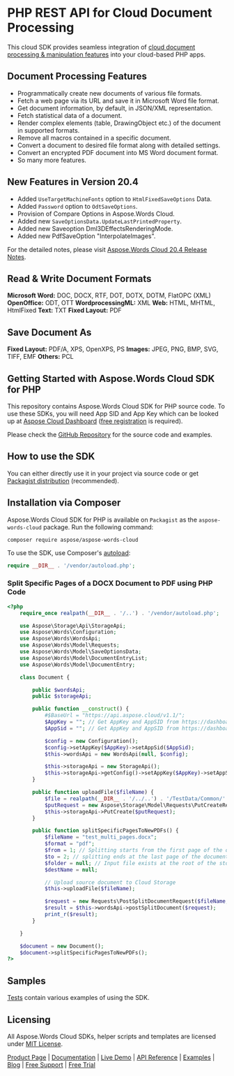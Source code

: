 # PHP REST API for Cloud Document Processing

This cloud SDK provides seamless integration of [cloud document processing & manipulation features](https://products.aspose.cloud/words/net) into your cloud-based PHP apps.

## Document Processing Features

- Programmatically create new documents of various file formats.
- Fetch a web page via its URL and save it in Microsoft Word file format.
- Get document information, by default, in JSON/XML representation.
- Fetch statistical data of a document.
- Render complex elements (table, DrawingObject etc.) of the document in supported formats.
- Remove all macros contained in a specific document.
- Convert a document to desired file format along with detailed settings.
- Convert an encrypted PDF document into MS Word document format.
- So many more features.

## New Features in Version 20.4

- Added `UseTargetMachineFonts` option to `HtmlFixedSaveOptions` Data.
- Added `Password` option to `OdtSaveOptions`.
- Provision of Compare Options in Aspose.Words Cloud.
- Added new `SaveOptionsData.UpdateLastPrintedProperty`.
- Added new Saveoption Dml3DEffectsRenderingMode.
- Added new PdfSaveOption "InterpolateImages".

For the detailed notes, please visit [Aspose.Words Cloud 20.4 Release Notes](https://docs.aspose.cloud/display/wordscloud/Aspose.Words+Cloud+20.4+Release+Notes).

## Read & Write Document Formats

**Microsoft Word:** DOC, DOCX, RTF, DOT, DOTX, DOTM, FlatOPC (XML)
**OpenOffice:** ODT, OTT
**WordprocessingML:** XML
**Web:** HTML, MHTML, HtmlFixed
**Text:** TXT
**Fixed Layout:** PDF

## Save Document As

**Fixed Layout:** PDF/A, XPS, OpenXPS, PS
**Images:** JPEG, PNG, BMP, SVG, TIFF, EMF
**Others:** PCL

## Getting Started with Aspose.Words Cloud SDK for PHP

This repository contains Aspose.Words Cloud SDK for PHP source code. To use these SDKs, you will need App SID and App Key which can be looked up at [Aspose Cloud Dashboard](https://dashboard.aspose.cloud/#/apps) ([free registration](https://id.containerize.com/signup?clientId=prod.discourse.aspose&redirectUrl=https://forum.aspose.cloud/session/sso) is required).

Please check the [GitHub Repository](https://github.com/aspose-words-cloud/aspose-words-cloud-php) for the source code and examples.

## How to use the SDK

You can either directly use it in your project via source code or get [Packagist distribution](https://packagist.org/packages/aspose/aspose-words-cloud) (recommended).

## Installation via Composer

Aspose.Words Cloud SDK for PHP is available on `Packagist` as the `aspose-words-cloud` package. Run the following command:

```console
composer require aspose/aspose-words-cloud
```

To use the SDK, use Composer's [autoload](https://getcomposer.org/doc/00-intro.md#autoloading):

```php
require __DIR__ . '/vendor/autoload.php';
```

### Split Specific Pages of a DOCX Document to PDF using PHP Code

```php
<?php
    require_once realpath(__DIR__ . '/..') . '/vendor/autoload.php';

    use Aspose\Storage\Api\StorageApi;
    use Aspose\Words\Configuration;
    use Aspose\Words\WordsApi;
    use Aspose\Words\Model\Requests;
    use Aspose\Words\Model\SaveOptionsData;
    use Aspose\Words\Model\DocumentEntryList;
    use Aspose\Words\Model\DocumentEntry;

    class Document {

        public $wordsApi;
        public $storageApi;

        public function __construct() {
            #$BaseUrl = "https://api.aspose.cloud/v1.1/";
            $AppKey = ""; // Get AppKey and AppSID from https://dashboard.aspose.cloud/
            $AppSid = ""; // Get AppKey and AppSID from https://dashboard.aspose.cloud/

            $config = new Configuration();
            $config->setAppKey($AppKey)->setAppSid($AppSid);
            $this->wordsApi = new WordsApi(null, $config);

            $this->storageApi = new StorageApi();
            $this->storageApi->getConfig()->setAppKey($AppKey)->setAppSid($AppSid);//->setHost($BaseUrl);
        }

        public function uploadFile($fileName) {
            $file = realpath(__DIR__ . '/../..') . '/TestData/Common/' . $fileName;
            $putRequest = new Aspose\Storage\Model\Requests\PutCreateRequest($fileName, $file);
            $this->storageApi->PutCreate($putRequest);
        }

        public function splitSpecificPagesToNewPDFs() {
            $fileName = "test_multi_pages.docx";
            $format = "pdf";
            $from = 1; // Splitting starts from the first page of the document
            $to = 2; // splitting ends at the last page of the document
            $folder = null; // Input file exists at the root of the storage
            $destName = null;

            // Upload source document to Cloud Storage
            $this->uploadFile($fileName);

            $request = new Requests\PostSplitDocumentRequest($fileName, $folder, null, null, null, $destName, $format, $from, $to);
            $result = $this->wordsApi->postSplitDocument($request);
            print_r($result);
        }

    }

    $document = new Document();
    $document->splitSpecificPagesToNewPDFs();
?>
```

## Samples

[Tests](https://github.com/aspose-words-cloud/aspose-words-cloud-php/blob/HEAD/tests/Aspose/Words) contain various examples of using the SDK.

## Licensing

All Aspose.Words Cloud SDKs, helper scripts and templates are licensed under [MIT License](https://github.com/aspose-words-cloud/aspose-words-cloud-php/blob/master/LICENSE).

[Product Page](https://products.aspose.cloud/words/php) | [Documentation](https://docs.aspose.cloud/display/wordscloud/Home) | [Live Demo](https://products.aspose.app/words/family) | [API Reference](https://apireference.aspose.cloud/words/) | [Examples](https://github.com/aspose-words-cloud/aspose-words-cloud-php) | [Blog](https://blog.aspose.cloud/category/words/) | [Free Support](https://forum.aspose.cloud/c/words) | [Free Trial](https://dashboard.aspose.cloud/#/apps)
